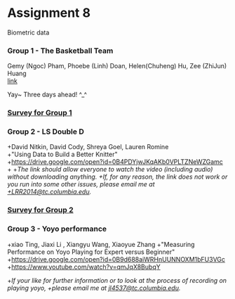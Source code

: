 # Assignment 8
Biometric data

### Group 1 - The Basketball Team  
Gemy (Ngoc) Pham, Phoebe (Linh) Doan, Helen(Chuheng) Hu, Zee (ZhiJun) Huang  
[link](https://youtu.be/OZaK33MIOYk)

Yay~ Three days ahead! ^_^

### [Survey for Group 1](https://tccolumbia.qualtrics.com/SE/?SID=SV_9AyZEpbpxumVjQ9)

### Group 2 - LS Double D
+David Nitkin, David Cody, Shreya Goel, Lauren Romine  
+"Using Data to Build a Better Knitter"  
+https://drive.google.com/open?id=0B4PDYjwJKqAKb0VPLTZNeWZGamc  
+
+*The link should allow everyone to watch the video (including audio) without downloading anything.
+If, for any reason, the link does not work or you run into some other issues, please email me at
+LRR2014@tc.columbia.edu.*

### [Survey for Group 2](https://tccolumbia.qualtrics.com/SE/?SID=SV_cMcWNz2EW1gFPYp)
### Group 3 - Yoyo performance
+xiao Ting, Jiaxi Li , Xiangyu Wang, Xiaoyue Zhang
+"Measuring Performance on Yoyo Playing for Expert versus Beginner"
+https://drive.google.com/open?id=0B9d688aiWRHnUUNNOXM1bFU3VGc
+https://www.youtube.com/watch?v=qmJqX8BubqY

+*If your like for further information or to look at the process of recording on playing yoyo,
+please email me at jl4537@tc.columbia.edu.*
